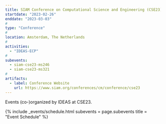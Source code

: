 ```yaml
---
title: SIAM Conference on Computational Science and Engineering (CSE23)
startdate: "2023-02-26"
enddate: "2023-03-03"
#
type: "Conference" 
#
location: Amsterdam, The Netherlands
#
activities:
  - "IDEAS-ECP"
#
subevents:
  - siam-cse23-ms246
  - siam-cse23-ms321
#
artifacts:
  - label: Conference Website
    url: https://www.siam.org/conferences/cm/conference/cse23
---
```


Events (co-)organized by IDEAS at CSE23.

{% include _events/schedule.html
   subevents = page.subevents
   title = "Event Schedule"
%}
